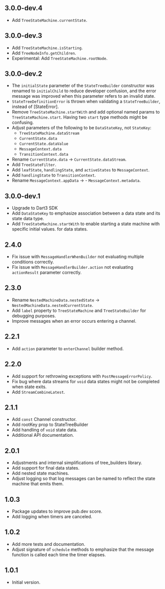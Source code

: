 ## 3.0.0-dev.4
- Add `TreeStateMachine.currentState`.

## 3.0.0-dev.3
- Add `TreeStateMachine.isStarting`.
- Add `TreeNodeInfo.getChildren`.
- Experimental: Add `TreeStateMachine.rootNode`.

## 3.0.0-dev.2
- The `initialState` parameter of the `StateTreeBuilder` constructor was renamed to `initialChild` to reduce developer
  confusion, and the error message was improved when this parameter refers to an invalid state.
- `StateTreeDefinitionError` is thrown when validating a `StateTreeBuilder`, instead of [StateError].
- Remove `TreeStateMachine.startWith` and add optional named params to `TreeStateMachine.start`. Having two `start` type
  methods might be confusing. 
- Adjust parameters of the following to be `DataStateKey`, not `StateKey`:
   * `TreeStateMachine.dataStream` 
   * `CurrentState.data` 
   * `CurrentState.dataValue` 
   * `MessageContext.data`  
   * `TransitionContext.data` 
- Rename `CurrentState.data` -> `CurrentState.dataStream`.
- Add `TreeStateFilter`.
- Add `leafState`, `handlingState`, and `activeStates` to `MessageContext`.
- Add `handlingState` to `TransitionContext`.
- Rename `MessageContext.appData` -> - `MessageContext.metadata`.

## 3.0.0-dev.1
- Upgrade to Dart3 SDK
- Add `DataStateKey` to emphasize association between a data state and its state data type.
- Add `TreeStateMachine.startWith` to enable starting a state machine with specific initial values.
  for data states.

## 2.4.0
- Fix issue with `MessageHandlerWhenBuilder` not evaluating multiple conditions correctly. 
- Fix issue with `MessageHandlerBuilder.action` not evaluating `actionResult` parameter correctly. 

## 2.3.0
- Rename `NestedMachineData.nestedState` -> `NestedMachineData.nestedCurrentState`.
- Add `label` property to `TreeStateMachine` and `TreeStateBuilder` for debugging purposes.
- Improve messages when an error occurs entering a channel.

## 2.2.1
- Add `action` parameter to `enterChannel` builder method.

## 2.2.0
- Add support for rethrowing exceptions with `PostMessageErrorPolicy`.
- Fix bug where data streams for `void` data states might not be completed when state exits.
- Add `StreamCombineLatest`.

## 2.1.1
- Add `const` Channel constructor.
- Add rootKey prop to StateTreeBuilder 
- Add handling of `void` state data.
- Additional API documentation.

## 2.0.1
- Adjustments and internal simplifications of tree_builders library.
- Add support for final data states.
- Add nested state machines.
- Adjust logging so that log messages can be named to reflect the state machine that emits them.

## 1.0.3
- Package updates to improve pub.dev score.
- Add logging when timers are canceled.

## 1.0.2
- Add more tests and documentation.
- Adjust signature of `schedule` methods to emphasize that the message function is called each time the timer elapses.

## 1.0.1
- Initial version.
